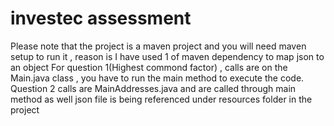 # investec assessment 
Please note that the project is a maven project and you will need maven setup to run it , reason is I have used 1 of maven dependency to map json to an object
For question 1(Highest commond factor) , calls are on the Main.java class , you have to run the main method to execute the code.
Question 2 calls are MainAddresses.java and are called through main method as well
json file is being referenced under resources folder in the project

